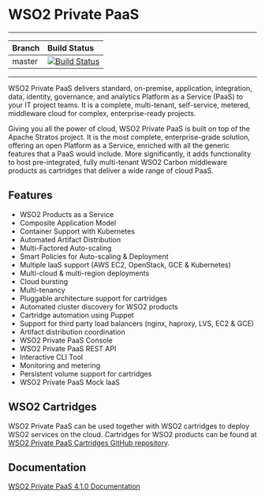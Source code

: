 # WSO2 Private PaaS

---
|  Branch | Build Status |
| :------ |:------------ | 
| master  | [![Build Status](https://wso2.org/jenkins/buildStatus/icon?job=product-private-paas)](https://wso2.org/jenkins/job/product-private-paas/) |
---

WSO2 Private PaaS delivers standard, on-premise, application, integration, data, identity, governance, and analytics Platform as a Service (PaaS) to your IT project teams. It is a complete, multi-tenant, self-service, metered, middleware cloud for complex, enterprise-ready projects.

Giving you all the power of cloud, WSO2 Private PaaS is built on top of the Apache Stratos project. It is the most complete, enterprise-grade solution, offering an open Platform as a Service, enriched with all the generic features that a PaaS would include. More significantly, it adds functionality to host pre-integrated, fully multi-tenant WSO2 Carbon middleware products as cartridges that deliver a wide range of cloud PaaS.

## Features

- WSO2 Products as a Service
- Composite Application Model
- Container Support with Kubernetes
- Automated Artifact Distribution
- Multi-Factored Auto-scaling
- Smart Policies for Auto-scaling & Deployment
- Multiple IaaS support (AWS EC2, OpenStack, GCE & Kubernetes)
- Multi-cloud & multi-region deployments
- Cloud bursting
- Multi-tenancy
- Pluggable architecture support for cartridges
- Automated cluster discovery for WSO2 products
- Cartridge automation using Puppet
- Support for third party load balancers (nginx, haproxy, LVS, EC2 & GCE)
- Artifact distribution coordination
- WSO2 Private PaaS Console
- WSO2 Private PaaS REST API
- Interactive CLI Tool
- Monitoring and metering
- Persistent volume support for cartridges
- WSO2 Private PaaS Mock laaS

## WSO2 Cartridges

WSO2 Private PaaS can be used together with WSO2 cartridges to deploy WSO2 services on the cloud. 
Cartridges for WSO2 products can be found at [WSO2 Private PaaS Cartridges GitHub repository](https://github.com/wso2/private-paas-cartridges).

## Documentation

[WSO2 Private PaaS 4.1.0 Documentation](https://docs.wso2.com/display/PP410)